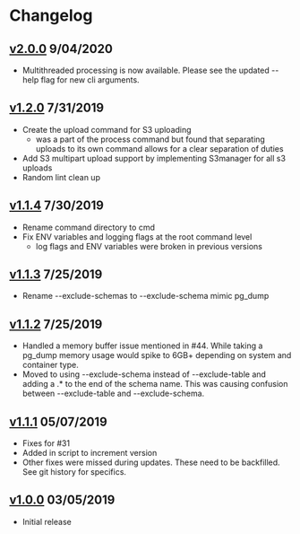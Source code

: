 # Changelog

## [v2.0.0](https://github.com/smithoss/gonymizer/releases/tag/v2.0.0) 9/04/2020
* Multithreaded processing is now available. Please see the updated --help flag for new cli arguments.

## [v1.2.0](https://github.com/smithoss/gonymizer/releases/tag/v1.2.0) 7/31/2019
* Create the upload command for S3 uploading
  * was a part of the process command but found that separating uploads to its own command allows for a clear separation of duties
* Add S3 multipart upload support by implementing S3manager for all s3 uploads
* Random lint clean up

## [v1.1.4](https://github.com/smithoss/gonymizer/releases/tag/v1.1.3) 7/30/2019
* Rename command directory to cmd
* Fix ENV variables and logging flags at the root command level
  * log flags and ENV variables were broken in previous versions
  
## [v1.1.3](https://github.com/smithoss/gonymizer/releases/tag/v1.1.3) 7/25/2019
* Rename --exclude-schemas to --exclude-schema mimic pg_dump

## [v1.1.2](https://github.com/smithoss/gonymizer/releases/tag/v1.1.2) 7/25/2019
* Handled a memory buffer issue mentioned in #44. While taking a pg_dump memory usage would spike to 6GB+ depending on
system and container type.
* Moved to using --exclude-schema instead of --exclude-table and adding a .* to the end of the schema name. This was 
causing confusion between --exclude-table and --exclude-schema.

## [v1.1.1](https://github.com/smithoss/gonymizer/releases/tag/v1.1.1) 05/07/2019
* Fixes for #31
* Added in script to increment version
* Other fixes were missed during updates. These need to be backfilled. See git history for specifics.

## [v1.0.0](https://github.com/smithoss/gonymizer/releases/tag/v1.0.0) 03/05/2019
* Initial release
